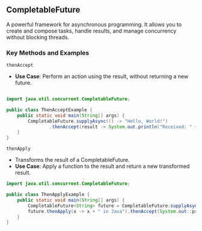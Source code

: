 ## CompletableFuture

A powerful framework for asynchronous programming. It allows you to create and compose tasks, handle results, and manage concurrency without blocking threads.

### Key Methods and Examples
`thenAccept`
- **Use Case**: Perform an action using the result, without returning a new future.

``` java

import java.util.concurrent.CompletableFuture;

public class ThenAcceptExample {
    public static void main(String[] args) {
        CompletableFuture.supplyAsync(() -> "Hello, World!")
                .thenAccept(result -> System.out.println("Received: " + result));
    }
}
```

`thenApply`
- Transforms the result of a CompletableFuture.
- **Use Case**: Apply a function to the result and return a new transformed result.

``` java
import java.util.concurrent.CompletableFuture;

public class ThenApplyExample {
    public static void main(String[] args) {
        CompletableFuture<String> future = CompletableFuture.supplyAsync(() -> "Welcome to Async programming");
        future.thenApply(x -> x + " in Java").thenAccept(System.out::print);
    }
}
```